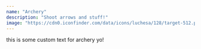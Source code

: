 ```yaml
---
name: "Archery"
description: "Shoot arrows and stuff!"
image: "https://cdn0.iconfinder.com/data/icons/luchesa/128/target-512.png"
---
```

this is some custom text for archery yo!
